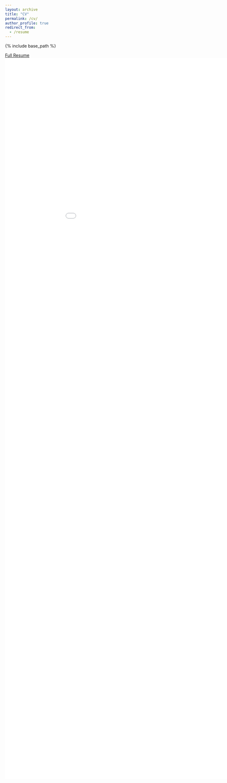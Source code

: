 ```yaml
---
layout: archive
title: "CV"
permalink: /cv/
author_profile: true
redirect_from:
  - /resume
---
```


{% include base_path %}

[Full Resume](/me/files/kiran_cv.pdf)
<embed src="/me/files/kiran_cv.pdf" type="application/pdf" width="1000" height=    "2375" /> 
